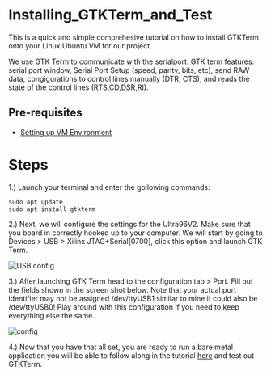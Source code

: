 # Installing_GTKTerm_and_Test
This is a quick and simple comprehesive tutorial on how to install GTKTerm onto your Linux Ubuntu VM for our project.

We use GTK Term to communicate with the serialport. GTK term features: serial port window, Serial Port Setup (speed, parity, bits, etc), send RAW data, congigurations to control lines manually (DTR, CTS), and reads the state of the control lines (RTS,CD,DSR,RI).

## Pre-requisites
- [Setting up VM Environment](../virtual_machine_setup/tutorial.md)

# Steps

1.) Launch your terminal and enter the gollowing commands:

    sudo apt update
    sudo apt install gtkterm

 2.) Next, we will configure the settings for the Ultra96V2. Make sure that you board in correctly hooked up to your computer. We will start by going to Devices > USB > Xilinx JTAG+Serial[0700], click this option and launch GTK Term.
 
 ![USB config](https://user-images.githubusercontent.com/72533453/129467839-e82eaafd-c3bb-41c7-b2db-7dfb6909b177.png)

 3.) After launching GTK Term head to the configuration tab > Port. Fill out the fields shown in the screen shot below. Note that your actual port identifier may not be assigned /dev/ttyUSB1 similar to mine it could also be /dev/ttyUSB0! Play around with this configuration if you need to keep everything else the same.
 
 ![config](https://user-images.githubusercontent.com/72533453/129467916-1406d773-9d91-43b9-81e6-c5a8465fe163.PNG)

4.) Now that you have that all set, you are ready to run a bare metal application you will be able to follow along in the tutorial [here](https://github.com/jramey2016/Ultra96V2_Blinky) and test out GTKTerm.
